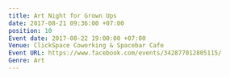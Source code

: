```yaml
---
title: Art Night for Grown Ups
date: 2017-08-21 09:36:00 +07:00
position: 10
Event date: 2017-08-22 19:00:00 +07:00
Venue: ClickSpace Coworking & Spacebar Cafe
Event URL: https://www.facebook.com/events/342877012805115/
Genre: Art
---
```


